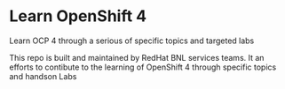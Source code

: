 # Learn OpenShift 4
Learn OCP 4 through a serious of specific topics and targeted labs

This repo is built and maintained by RedHat BNL services teams. It an efforts to contibute to the learning of OpenShift 4 through specific topics and handson Labs
